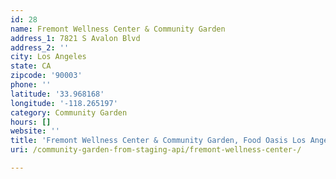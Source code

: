 ```yaml
---
id: 28
name: Fremont Wellness Center & Community Garden
address_1: 7821 S Avalon Blvd
address_2: ''
city: Los Angeles
state: CA
zipcode: '90003'
phone: ''
latitude: '33.968168'
longitude: '-118.265197'
category: Community Garden
hours: []
website: ''
title: 'Fremont Wellness Center & Community Garden, Food Oasis Los Angeles'
uri: /community-garden-from-staging-api/fremont-wellness-center-/

---
```

